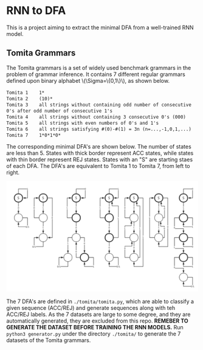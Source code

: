 # RNN to DFA

<script type="text/javascript" src="http://cdn.mathjax.org/mathjax/latest/MathJax.js?config=default"></script>

This is a project aiming to extract the minimal DFA from a well-trained RNN model.

## Tomita Grammars

The Tomita grammars is a set of widely used benchmark grammars in the problem of grammar inference. It contains 7 different regular grammars defined upon binary alphabet \\(\Sigma=\\{0,1\\}\\), as shown below.

```
Tomita 1    1*
Tomita 2    (10)*
Tomita 3    all strings without containing odd number of consecutive 0's after odd number of consecutive 1's
Tomita 4    all strings without containing 3 consecutive 0's (000)
Tomita 5    all strings with even numbers of 0's and 1's
Tomita 6    all strings satisfying #(0)-#(1) = 3n (n=...,-1,0,1,...)
Tomita 7    1*0*1*0*
```

The corresponding minimal DFA's are shown below. The number of states are less than 5. States with thick border represent ACC states, while states with thin border represent REJ states. States with an "S" are starting staes of each DFA. The DFA's are equivalent to Tomita 1 to Tomita 7, from left to right.

![tomita grammars dfa](./images/TomitaDFA.jpg)

The 7 DFA's are defined in ```./tomita/tomita.py```, which are able to classify a given sequence (ACC/REJ) and generate sequences along with teh ACC/REJ labels. As the 7 datasets are large to some degree, and they are automatically generated, they are excluded from this repo. **REMEBER TO GENERATE THE DATASET BEFORE TRAINING THE RNN MODELS.** Run ```python3 generator.py``` under the directory ```./tomita/``` to generate the 7 datasets of the Tomita grammars. 